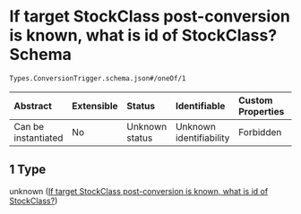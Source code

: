 # If target StockClass post-conversion is known, what is id of StockClass? Schema

```txt
Types.ConversionTrigger.schema.json#/oneOf/1
```

| Abstract            | Extensible | Status         | Identifiable            | Custom Properties | Additional Properties | Access Restrictions | Defined In                                                                                              |
| :------------------ | :--------- | :------------- | :---------------------- | :---------------- | :-------------------- | :------------------ | :------------------------------------------------------------------------------------------------------ |
| Can be instantiated | No         | Unknown status | Unknown identifiability | Forbidden         | Allowed               | none                | [ConversionTrigger.schema.json\*](../schema/types/ConversionTrigger.schema.json "open original schema") |

## 1 Type

unknown ([If target StockClass post-conversion is known, what is id of StockClass?](conversiontrigger-oneof-if-target-stockclass-post-conversion-is-known-what-is-id-of-stockclass.md))
